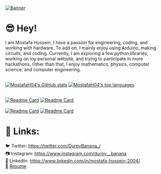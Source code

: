 [![Banner](https://media.discordapp.net/attachments/388874244102160385/842273181763108874/unknown.png?width=1440&height=376)](https://mostafah04.github.io/)
# 😎 Hey!<br />

I am Mostafa Hussein, I have a passion for engineering, coding, and working with hardware. To add on, I mainly enjoy using Arduino, 
making circuits, and coding. Currently, I am exploring a few python libraries, 
working on my personal website, and trying to participate in more hackathons. Other than that, I enjoy mathematics, physics, computer science, and computer engineering. <br/><br/>

[![MostafaH04's GitHub stats](https://github-readme-stats.vercel.app/api?username=MostafaH04&include_all_commits=true&theme=tokyonight&hide=prs,issues&hide_border=true&border_radius=0&count_private=true)](https://github.com/MostafaH04)
[![MostafaH04's top languages](https://github-readme-stats.vercel.app/api/top-langs/?username=MostafaH04&hide=Processing&layout=compact&theme=tokyonight&hide_border=true&border_radius=0&card_width=300)](https://github.com/MostafaH04)
<br/><br/>

[![Readme Card](https://github-readme-stats.vercel.app/api/pin/?username=MostafaH04&repo=MagicMouse-HTN2021&theme=tokyonight&border_color=4a81ff&border_radius=0)](https://github.com/MostafaH04/MagicMouse-HTN2021)
[![Readme Card](https://github-readme-stats.vercel.app/api/pin/?username=MostafaH04&repo=BatikhaOS&theme=tokyonight&border_radius=0&border_color=4a81ff)](https://github.com/MostafaH04/BatikhaOS)
<br/><br/>
[![Readme Card](https://github-readme-stats.vercel.app/api/pin/?username=MostafaH04&repo=JamHacks-Work-Flow&theme=tokyonight&border_radius=0&border_color=4a81ff)](https://github.com/MostafaH04/JamHacks-Work-Flow)
[![Readme Card](https://github-readme-stats.vercel.app/api/pin/?username=MostafaH04&repo=Monkey-Host&theme=tokyonight&border_radius=0&border_color=4a81ff)](https://github.com/MostafaH04/Monkey-Host)


# 🔗 Links:<br />
🐦 Twitter: https://twitter.com/DurpyBanana_/ <br />
📷 Instagram: https://www.instagram.com/durpy._.banana <br />
📜 LinkedIn: https://www.linkedin.com/in/mostafa-hussein-2004/ <br />
📝 [Resume](https://drive.google.com/file/d/1a3I1CHtxwZnfcyMbPvrXwMktkEdkgcpv/view?usp=sharing)
